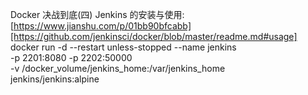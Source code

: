 Docker 决战到底(四) Jenkins 的安装与使用:[https://www.jianshu.com/p/01bb90bfcabb][https://github.com/jenkinsci/docker/blob/master/readme.md#usage]
docker run -d --restart unless-stopped --name jenkins \
 -p 2201:8080 -p 2202:50000 \
 -v /docker_volume/jenkins_home:/var/jenkins_home \
 jenkins/jenkins:alpine
